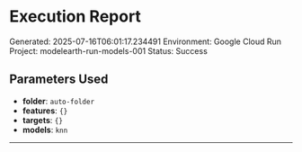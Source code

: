 
# Execution Report

Generated: 2025-07-16T06:01:17.234491
Environment: Google Cloud Run
Project: modelearth-run-models-001
Status: Success

## Parameters Used
- **folder**: `auto-folder`
- **features**: `{}`
- **targets**: `{}`
- **models**: `knn`

---
